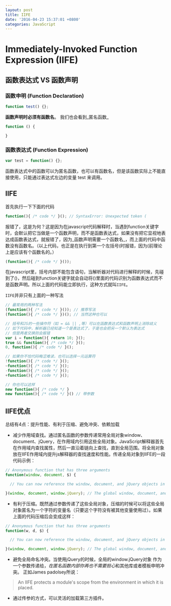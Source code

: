 ```yaml
---
layout: post
title: IIFE
date: '2016-04-23 15:37:01 +0800'
categories: JavaScript
---
```


# Immediately-Invoked Function Expression (IIFE)

## 函数表达式 VS 函数声明

### 函数申明 (Function Declaration)

```javascript
function test() {};
```

**函数声明时必须有函数名**。 我们也会看到_匿名函数_

```javascript
function () {  

}
```

### 函数表达式 (Function Expression)

```javascript
var test = function() {};
```

函数表达式中的函数可以为匿名函数，也可以有函数名，但是该函数实际上不能直接使用，只能通过表达式左边的变量 test 来调用。

## IIFE

首先执行一下下面的代码

```javascript
function(){ /* code */ }(); // SyntaxError: Unexpected token (
```

报错了，这是为何？这是因为在javascript代码解释时，当遇到function关键字时，会默认把它当做是一个函数声明，而不是函数表达式，如果没有把它显视地表达成函数表达式，就报错了，因为_函数声明需要一个函数名_，而上面的代码中函数没有函数名。（以上代码，也正是在执行到第一个左括号(时报错，因为(前理论上是应该有个函数名的。）

```javascript
(function(){ /* code */ }());
```

在javascript里，括号内部不能包含语句，当解析器对代码进行解释的时候，先碰到了()，然后碰到function关键字就会自动将()里面的代码识别为函数表达式而不是函数声明。所以上面的代码能立即执行，这种方式就叫`IIFE`。

`IIFE`并非只有上面的一种写法

```javascript
// 最常用的两种写法
(function(){ /* code */ }()); // 推荐写法
(function(){ /* code */ })(); // 当然这种也可以

// 括号和JS的一些操作符（如 = && || ,等）可以在函数表达式和函数声明上消除歧义
// 如下代码中，解析器已经知道一个是表达式了，于是也会把另一个默认为表达式
// 但是两者交换则会报错
var i = function(){ return 10; }();
true && function(){ /* code */ }();
0, function(){ /* code */ }();

// 如果你不怕代码晦涩难读，也可以选择一元运算符
!function(){ /* code */ }();
~function(){ /* code */ }();
-function(){ /* code */ }();
+function(){ /* code */ }();

// 你也可以这样
new function(){ /* code */ }
new function(){ /* code */ }() // 带参数
```

## IIFE优点

总结有4点：提升性能、有利于压缩、避免冲突、依赖加载

- 减少作用域查找。通过匿名函数的参数传递常用全局对象window、document、jQuery，在作用域内引用这些全局对象。JavaScript解释器首先在作用域内查找属性，然后一直沿着链向上查找，直到全局范围。将全局对象放在IIFE作用域内提升js解释器的查找速度和性能。传递全局对象到IIFE的一段代码示例：

```javascript
// Anonymous function that has three arguments  
function(window, document, $) {  

  // You can now reference the window, document, and jQuery objects in a local scope  

}(window, document, window.jQuery); // The global window, document, and jQuery objects are passed into the anonymous function
```

- 有利于压缩。既然通过参数传递了这些全局对象，压缩的时候可以将这些全局对象匿名为一个字符的变量名（只要这个字符没有被其他变量使用过）。如果上面的代码压缩后会变成这样：

```javascript
// Anonymous function that has three arguments  
function(w, d, $) {  

  // You can now reference the window, document, and jQuery objects in a local scope  

}(window, document, window.jQuery); // The global window, document, and jQuery objects are passed into the anonymous function
```

- 避免全局命名冲突。当使用jQuery的时候，全局的window.jQuery对象 作为一个参数传递给$，在匿名函数内部你再也不需要担心$和其他库或者模板申明冲突。 正如James padolsey所说：

> An IIFE protects a module's scope from the environment in which it is placed.

- 通过传参的方式，可以灵活的加载第三方插件。
